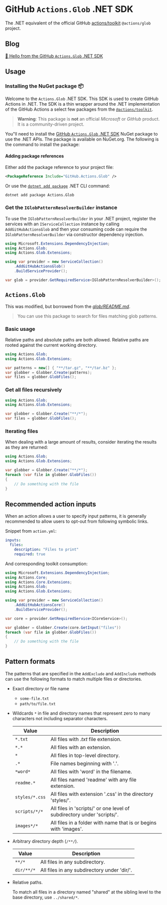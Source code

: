 # GitHub `Actions.Glob` .NET SDK

The .NET equivalent of the official GitHub [actions/toolkit](https://github.com/actions/toolkit) `@actions/glob` project.

## Blog

[🔗 Hello from the GitHub `Actions.Glob` .NET SDK](https://davidpine.net/blog/github-actions-sdk)

## Usage

### Installing the NuGet package 📦

Welcome to the `Actions.Glob` .NET SDK. This SDK is used to create GitHub Actions in .NET. The SDK is a thin wrapper around the .NET implementation of the GitHub Actions a select few packages from the [`@actions/toolkit`](https://github.com/actions/toolkit).

> **Warning**:
> This package is **not** an official _Microsoft_ or _GitHub_ product. It is a community-driven project.

You"ll need to install the [GitHub `Actions.Glob` .NET SDK](https://www.nuget.org/packages/Actions.Glob) NuGet package to use the .NET APIs. The package is available on NuGet.org. The following is the command to install the package:

#### Adding package references

Either add the package reference to your project file:

```xml
<PackageReference Include="GitHub.Actions.Glob" />
```

Or use the [`dotnet add package`](https://learn.microsoft.com/dotnet/core/tools/dotnet-add-package) .NET CLI command:

```bash
dotnet add package Actions.Glob
```

### Get the `IGlobPatternResolverBuilder` instance

To use the `IGlobPatternResolverBuilder` in your .NET project, register the services with an `IServiceCollection` instance by calling `AddGitHubActionsGlob` and then your consuming code can require the `IGlobPatternResolverBuilder` via constructor dependency injection.

```csharp
using Microsoft.Extensions.DependencyInjection;
using Actions.Glob;
using Actions.Glob.Extensions;

using var provider = new ServiceCollection()
    .AddGitHubActionsGlob()
    .BuildServiceProvider();

var glob = provider.GetRequiredService<IGlobPatternResolverBuilder>();
```

## `Actions.Glob`

This was modified, but borrowed from the [_glob/README.md_](https://github.com/actions/toolkit/blob/main/packages/glob/README.md).

> You can use this package to search for files matching glob patterns.

### Basic usage

Relative paths and absolute paths are both allowed. Relative paths are rooted against the current working directory.

```csharp
using Actions.Glob;
using Actions.Glob.Extensions;

var patterns = new[] { "**/tar.gz", "**/tar.bz" };
var globber = Globber.Create(patterns);
var files = globber.GlobFiles();
```

### Get all files recursively

```csharp
using Actions.Glob;
using Actions.Glob.Extensions;

var globber = Globber.Create("**/*");
var files = globber.GlobFiles();
```

### Iterating files

When dealing with a large amount of results, consider iterating the results as they are returned:

```csharp
using Actions.Glob;
using Actions.Glob.Extensions;

var globber = Globber.Create("**/*");
foreach (var file in globber.GlobFiles())
{
    // Do something with the file
}
```

## Recommended action inputs

When an action allows a user to specify input patterns, it is generally recommended to
allow users to opt-out from following symbolic links.

Snippet from `action.yml`:

```yaml
inputs:
  files:
    description: "Files to print"
    required: true
```

And corresponding toolkit consumption:

```csharp
using Microsoft.Extensions.DependencyInjection;
using Actions.Core;
using Actions.Core.Extensions;
using Actions.Glob;
using Actions.Glob.Extensions;

using var provider = new ServiceCollection()
    .AddGitHubActionsCore()
    .BuildServiceProvider();

var core = provider.GetRequiredService<ICoreService>();

var globber = Globber.Create(core.GetInput("files"))
foreach (var file in globber.GlobFiles())
{
    // Do something with the file
}
```

## Pattern formats

The patterns that are specified in the `AddExclude` and `AddInclude` methods can use the following formats to match multiple files or directories.

- Exact directory or file name
  
  - `some-file.txt`
  - `path/to/file.txt`

- Wildcards `*` in file and directory names that represent zero to many characters not including separator characters.

    | Value          | Description                                                            |
    |----------------|------------------------------------------------------------------------|
    | `*.txt`        | All files with *.txt* file extension.                                  |
    | `*.*`          | All files with an extension.                                           |
    | `*`            | All files in top-level directory.                                      |
    | `.*`           | File names beginning with '.'.                                         |
    | `*word*`       | All files with 'word' in the filename.                                 |
    | `readme.*`     | All files named 'readme' with any file extension.                      |
    | `styles/*.css` | All files with extension '.css' in the directory 'styles/'.            |
    | `scripts/*/*`  | All files in 'scripts/' or one level of subdirectory under 'scripts/'. |
    | `images*/*`    | All files in a folder with name that is or begins with 'images'.       |

- Arbitrary directory depth (`/**/`).

    | Value      | Description                                 |
    |------------|---------------------------------------------|
    | `**/*`     | All files in any subdirectory.              |
    | `dir/**/*` | All files in any subdirectory under 'dir/'. |

- Relative paths.

    To match all files in a directory named "shared" at the sibling level to the base directory, use `../shared/*`.